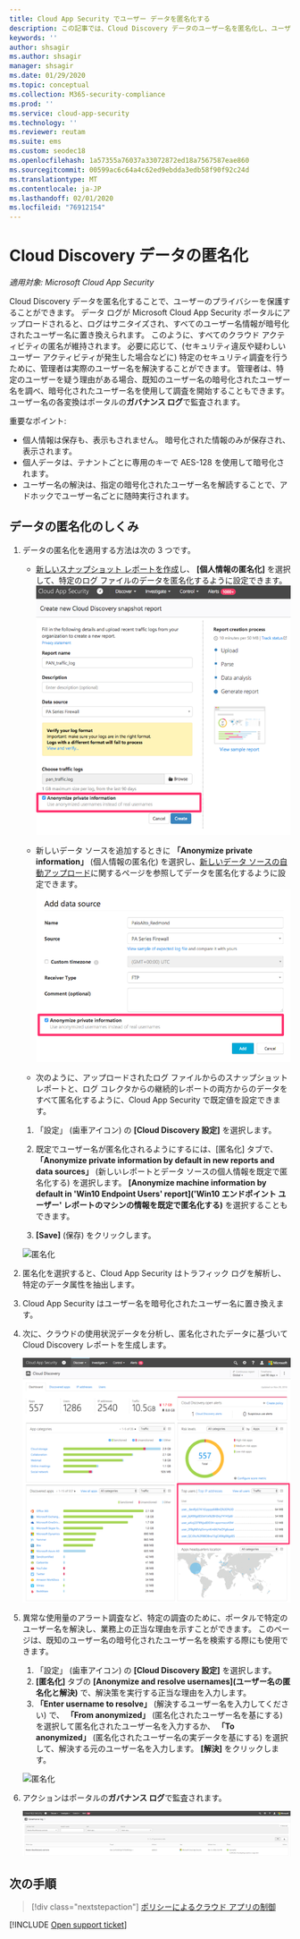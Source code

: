 ```yaml
---
title: Cloud App Security でユーザー データを匿名化する
description: この記事では、Cloud Discovery データのユーザー名を匿名化し、ユーザーのプライバシーを保護する方法について説明します。
keywords: ''
author: shsagir
ms.author: shsagir
manager: shsagir
ms.date: 01/29/2020
ms.topic: conceptual
ms.collection: M365-security-compliance
ms.prod: ''
ms.service: cloud-app-security
ms.technology: ''
ms.reviewer: reutam
ms.suite: ems
ms.custom: seodec18
ms.openlocfilehash: 1a57355a76037a33072872ed18a7567587eae860
ms.sourcegitcommit: 00599ac6c64a4c62ed9ebdda3edb58f90f92c24d
ms.translationtype: MT
ms.contentlocale: ja-JP
ms.lasthandoff: 02/01/2020
ms.locfileid: "76912154"
---
```

# <a name="cloud-discovery-data-anonymization"></a>Cloud Discovery データの匿名化

*適用対象: Microsoft Cloud App Security*

Cloud Discovery データを匿名化することで、ユーザーのプライバシーを保護することができます。 データ ログが Microsoft Cloud App Security ポータルにアップロードされると、ログはサニタイズされ、すべてのユーザー名情報が暗号化されたユーザー名に置き換えられます。 このように、すべてのクラウド アクティビティの匿名が維持されます。 必要に応じて、(セキュリティ違反や疑わしいユーザー アクティビティが発生した場合などに) 特定のセキュリティ調査を行うために、管理者は実際のユーザー名を解決することができます。 管理者は、特定のユーザーを疑う理由がある場合、既知のユーザー名の暗号化されたユーザー名を調べ、暗号化されたユーザー名を使用して調査を開始することもできます。 ユーザー名の各変換はポータルの**ガバナンス ログ**で監査されます。

重要なポイント:

- 個人情報は保存も、表示もされません。 暗号化された情報のみが保存され、表示されます。
- 個人データは、テナントごとに専用のキーで AES-128 を使用して暗号化されます。
- ユーザー名の解決は、指定の暗号化されたユーザー名を解読することで、アドホックでユーザー名ごとに随時実行されます。

## <a name="how-data-anonymization-works"></a>データの匿名化のしくみ

1. データの匿名化を適用する方法は次の 3 つです。

    - [新しいスナップショット レポートを作成](create-snapshot-cloud-discovery-reports.md)し、 **[個人情報の匿名化]** を選択して、特定のログ ファイルのデータを匿名化するように設定できます。  
    ![スナップショット データの匿名化](media/anonymize-log.png)

    - 新しいデータ ソースを追加するときに **「Anonymize private information」** (個人情報の匿名化) を選択し、[新しいデータ ソースの自動アップロード](configure-automatic-log-upload-for-continuous-reports.md)に関するページを参照してデータを匿名化するように設定できます。  
    ![ログ データの匿名化](media/anonymize-autolog.png)

    - 次のように、アップロードされたログ ファイルからのスナップショット レポートと、ログ コレクタからの継続的レポートの両方からのデータをすべて匿名化するように、Cloud App Security で既定値を設定できます。

    1. 「設定」 (歯車アイコン) の **[Cloud Discovery 設定]** を選択します。

    2. 既定でユーザー名が匿名化されるようにするには、[匿名化] タブで、 **「Anonymize private information by default in new reports and data sources」** (新しいレポートとデータ ソースの個人情報を既定で匿名化する) を選択します。 **[Anonymize machine information by default in 'Win10 Endpoint Users' report]\('Win10 エンドポイント ユーザー' レポートのマシンの情報を既定で匿名化する\)** を選択することもできます。
    3. **[Save]** (保存) をクリックします。

    ![匿名化](media/anonymizer1.png)

2. 匿名化を選択すると、Cloud App Security はトラフィック ログを解析し、特定のデータ属性を抽出します。
3. Cloud App Security はユーザー名を暗号化されたユーザー名に置き換えます。
4. 次に、クラウドの使用状況データを分析し、匿名化されたデータに基づいて Cloud Discovery レポートを生成します。

    ![Cloud Discovery ダッシュボードの匿名化](media/anonymize-dashboard.png)

5. 異常な使用量のアラート調査など、特定の調査のために、ポータルで特定のユーザー名を解決し、業務上の正当な理由を示すことができます。
   このページは、既知のユーザー名の暗号化されたユーザー名を検索する際にも使用できます。

    1. 「設定」 (歯車アイコン) の **[Cloud Discovery 設定]** を選択します。
    2. **[匿名化]** タブの **[Anonymize and resolve usernames]\(ユーザー名の匿名化と解決\)** で、解決策を実行する正当な理由を入力します。
    3. **「Enter username to resolve」** (解決するユーザー名を入力してください) で、 **「From anonymized」** (匿名化されたユーザー名を基にする) を選択して匿名化されたユーザー名を入力するか、 **「To anonymized」** (匿名化されたユーザー名の実データを基にする) を選択して、解決する元のユーザー名を入力します。 **[解決]** をクリックします。

    ![匿名化](media/anonymizer.png)

6. アクションはポータルの**ガバナンス ログ**で監査されます。

    ![匿名化](media/anonymize-gov-log.png)

## <a name="next-steps"></a>次の手順

> [!div class="nextstepaction"]
> [ポリシーによるクラウド アプリの制御](control-cloud-apps-with-policies.md)

[!INCLUDE [Open support ticket](includes/support.md)]
